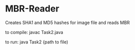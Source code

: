 # MBR-Reader
Creates SHA1 and MD5 hashes for image file and reads MBR

to compile: javac Task2.java


to run: java Task2 {path to file)
